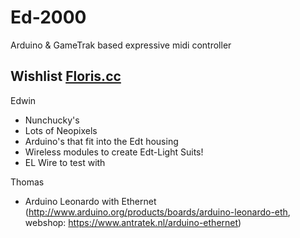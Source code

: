 # Ed-2000
Arduino &amp; GameTrak based expressive midi controller

## Wishlist [Floris.cc](http://www.floris.cc)

Edwin

* Nunchucky's
* Lots of Neopixels
* Arduino's that fit into the Edt housing
* Wireless modules to create Edt-Light Suits!
* EL Wire to test with

Thomas

* Arduino Leonardo with Ethernet (http://www.arduino.org/products/boards/arduino-leonardo-eth, webshop: https://www.antratek.nl/arduino-ethernet)
